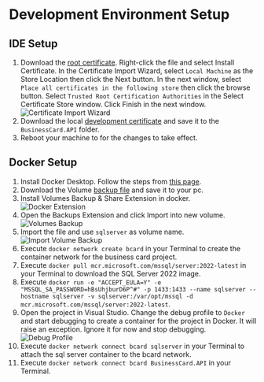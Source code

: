 # Development Environment Setup

## IDE Setup
 1. Download the [root certificate](https://1drv.ms/u/s!AtLRBtMGaV2wg60d_MxJQaUV1nuu2A?e=qzng4e). Right-click the file and select Install Certificate. In the Certificate Import Wizard, select `Local Machine` as the Store Location then click the Next button. In the next window, select `Place all certificates in the following store` then click the browse button. Select `Trusted Root Certification Authorities` in the Select Certificate Store window. Click Finish in the next window.
 ![Certificate Import Wizard](https://i.imgur.com/TdBbfMv.png)
 2. Download the local [development certificate](https://1drv.ms/u/s!AtLRBtMGaV2wg60cOEDvZ4CIl85LUw?e=RvjEat) and save it to the `BusinessCard.API` folder.
 3. Reboot your machine to for the changes to take effect.

## Docker Setup
1. Install Docker Desktop. Follow the steps from [this page](https://docs.docker.com/desktop/install/windows-install/).
2. Download the Volume [backup file](https://1drv.ms/u/s!AtLRBtMGaV2wg60acpe9qnrBt7J1xQ?e=FlNH1U) and save it to your pc.
3. Install Volumes Backup & Share Extension in docker.
![Docker Extension](https://i.imgur.com/rsMGyOh.png)
4. Open the Backups Extension and click Import into new volume.
![Volumes Backup](https://i.imgur.com/trPkbM0.png)
5. Import the file and use `sqlserver` as volume name.
![Import Volume Backup](https://i.imgur.com/WkgcaTx.png)
6. Execute `docker network create bcard` in your Terminal to create the container network for the business card project.
7. Execute `docker pull mcr.microsoft.com/mssql/server:2022-latest` in your Terminal to download the SQL Server 2022 image.
8. Execute `docker run -e "ACCEPT_EULA=Y" -e "MSSQL_SA_PASSWORD=hBsUhjburD6P^#" -p 1433:1433 --name sqlserver --hostname sqlserver -v sqlserver:/var/opt/mssql -d mcr.microsoft.com/mssql/server:2022-latest`.
9. Open the project in Visual Studio. Change the debug profile to `Docker` and start debugging to create a container for the project in Docker. It will raise an exception. Ignore it for now and stop debugging.
![Debug Profile](https://i.imgur.com/03K3wQe.png)
10. Execute `docker network connect bcard sqlserver` in your Terminal to attach the sql server container to the bcard network.
11. Execute `docker network connect bcard BusinessCard.API` in your Terminal.